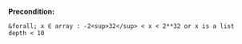 **Precondition:**

```
&forall; x ∈ array : -2<sup>32</sup> < x < 2**32 or x is a list
depth < 10
```
